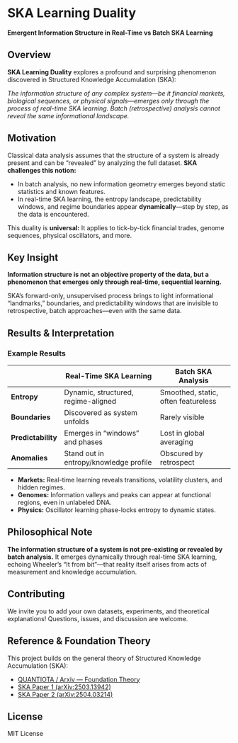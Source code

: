 # SKA Learning Duality

**Emergent Information Structure in Real-Time vs Batch SKA Learning**



## Overview

**SKA Learning Duality** explores a profound and surprising phenomenon discovered in Structured Knowledge Accumulation (SKA):

 *The information structure of any complex system—be it financial markets, biological sequences, or physical signals—emerges only through the process of real-time SKA learning. Batch (retrospective) analysis cannot reveal the same informational landscape.*

## Motivation

Classical data analysis assumes that the structure of a system is already present and can be “revealed” by analyzing the full dataset.
**SKA challenges this notion:**

* In batch analysis, no new information geometry emerges beyond static statistics and known features.
* In real-time SKA learning, the entropy landscape, predictability windows, and regime boundaries appear **dynamically**—step by step, as the data is encountered.

This duality is **universal:**
It applies to tick-by-tick financial trades, genome sequences, physical oscillators, and more.


## Key Insight

 **Information structure is not an objective property of the data, but a phenomenon that emerges only through real-time, sequential learning.**

SKA’s forward-only, unsupervised process brings to light informational “landmarks,” boundaries, and predictability windows that are invisible to retrospective, batch approaches—even with the same data.


## Results & Interpretation

### Example Results

|                    | **Real-Time SKA Learning**             | **Batch SKA Analysis**              |
| ------------------ | -------------------------------------- | ----------------------------------- |
| **Entropy**        | Dynamic, structured, regime-aligned    | Smoothed, static, often featureless |
| **Boundaries**     | Discovered as system unfolds           | Rarely visible                      |
| **Predictability** | Emerges in “windows” and phases        | Lost in global averaging            |
| **Anomalies**      | Stand out in entropy/knowledge profile | Obscured by retrospect              |

* **Markets:** Real-time learning reveals transitions, volatility clusters, and hidden regimes.
* **Genomes:** Information valleys and peaks can appear at functional regions, even in unlabeled DNA.
* **Physics:** Oscillator learning phase-locks entropy to dynamic states.



## Philosophical Note

 **The information structure of a system is not pre-existing or revealed by batch analysis.**
 It emerges dynamically through real-time SKA learning, echoing Wheeler’s “It from bit”—that reality itself arises from acts of measurement and knowledge accumulation.



## Contributing

We invite you to add your own datasets, experiments, and theoretical explanations!
Questions, issues, and discussion are welcome.



## Reference & Foundation Theory

This project builds on the general theory of Structured Knowledge Accumulation (SKA):

* [QUANTIOTA / Arxiv — Foundation Theory](https://github.com/quantiota/Arxiv)
* [SKA Paper 1 (arXiv:2503.13942)](https://arxiv.org/abs/2503.13942)
* [SKA Paper 2 (arXiv:2504.03214)](https://arxiv.org/abs/2504.03214)


## License

MIT License
